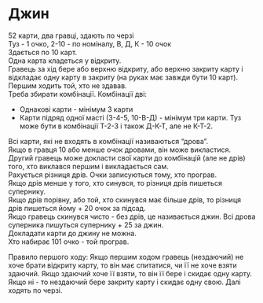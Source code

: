 # Джин

52 карти, два гравці, здають по черзі  
Туз - 1 очко, 2-10 - по номіналу, В, Д, К - 10 очок  
Здається по 10 карт.  
Одна карта кладеться у відкриту.  
Гравець за хід бере або верхню відкриту, або верхню закриту карту і відкладає одну карту в закриту (на руках має завжди бути 10 карт). Першим ходить той, хто не здавав.  
Треба збирати комбінації. Комбінації дві:

 - Однакові карти - мінімум 3 карти
 - Карти підряд одної масті (3-4-5, 10-В-Д) - мінімум три карти. Туз може бути в комбінації Т-2-3 і також Д-К-Т, але не К-Т-2.

Всі карти, які не входять в комбінації називаються “дрова”.  
Якщо в гравця 10 або менше очок дровами, він може викластися.  
Другий гравець може докласти свої карти до комбінацій (але не дрів) того, хто виклався першим і викладається сам.  
Рахується різниця дрів.
Очки записуються тому, хто програв.  
Якщо дрів менше у того, хто синувся, то різниця дрів пишеться супернику.  
Якщо дрів порівну, або той, хто скинувся має більше дрів, то різниця дрів пишеться йому + 20 очок за підсад.  
Якщо гравець скинувся чисто - без дрів, це називається джин. Всі дрова суперника пишуться супернику + 25 за джин.  
Докладати карти до джину не можна.  
Хто набирає 101 очко - той програв.  

Правило першого ходу:
Якщо першим ходом гравець (нездаючий) не хоче брати відкриту карту, то він має спитатися, чи її не хоче взяти здаючий. Якщо здаючий хоче її взяти, то він її бере і скидає одну карту. Якщо ні - то нездаючий бере закриту карту і скидає одну свою. Далі ходять по черзі.
